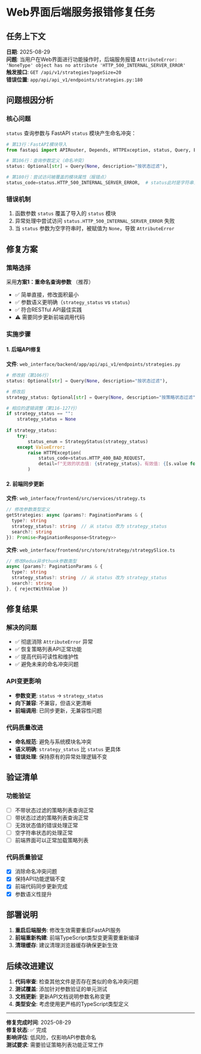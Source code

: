 # Web界面后端服务报错修复任务

## 任务上下文
**日期**: 2025-08-29  
**问题**: 当用户在Web界面进行功能操作时，后端服务报错 `AttributeError: 'NoneType' object has no attribute 'HTTP_500_INTERNAL_SERVER_ERROR'`  
**触发接口**: `GET /api/v1/strategies?pageSize=20`  
**错误位置**: `app/api/api_v1/endpoints/strategies.py:180`  

## 问题根因分析

### 核心问题
`status` 查询参数与 FastAPI `status` 模块产生命名冲突：

```python
# 第13行：FastAPI模块导入
from fastapi import APIRouter, Depends, HTTPException, status, Query, Body

# 第106行：查询参数定义（命名冲突）
status: Optional[str] = Query(None, description="按状态过滤"),

# 第180行：尝试访问被覆盖的模块属性（报错点）
status_code=status.HTTP_500_INTERNAL_SERVER_ERROR,  # status此时是字符串，不是模块
```

### 错误机制
1. 函数参数 `status` 覆盖了导入的 `status` 模块
2. 异常处理中尝试访问 `status.HTTP_500_INTERNAL_SERVER_ERROR` 失败
3. 当 `status` 参数为空字符串时，被赋值为 `None`，导致 `AttributeError`

## 修复方案

### 策略选择
采用**方案1：重命名查询参数** （推荐）
- ✅ 简单直接，修改面积最小
- ✅ 参数语义更明确（`strategy_status` vs `status`）
- ✅ 符合RESTful API最佳实践
- ⚠️ 需要同步更新前端调用代码

### 实施步骤

#### 1. 后端API修复
**文件**: `web_interface/backend/app/api/api_v1/endpoints/strategies.py`

```python
# 修改前（第106行）
status: Optional[str] = Query(None, description="按状态过滤"),

# 修改后
strategy_status: Optional[str] = Query(None, description="按策略状态过滤"),

# 相应的逻辑调整（第116-127行）
if strategy_status == "":
    strategy_status = None
    
if strategy_status:
    try:
        status_enum = StrategyStatus(strategy_status)
    except ValueError:
        raise HTTPException(
            status_code=status.HTTP_400_BAD_REQUEST,
            detail=f"无效的状态值: {strategy_status}。有效值: {[s.value for s in StrategyStatus]}"
        )
```

#### 2. 前端同步更新
**文件**: `web_interface/frontend/src/services/strategy.ts`
```typescript
// 修改参数类型定义
getStrategies: async (params?: PaginationParams & {
  type?: string
  strategy_status?: string  // 从 status 改为 strategy_status
  search?: string
}): Promise<PaginationResponse<Strategy>>
```

**文件**: `web_interface/frontend/src/store/strategy/strategySlice.ts`
```typescript
// 修改Redux异步thunk参数类型
async (params?: PaginationParams & {
  type?: string
  strategy_status?: string  // 从 status 改为 strategy_status
  search?: string
}, { rejectWithValue })
```

## 修复结果

### 解决的问题
- ✅ 彻底消除 `AttributeError` 异常
- ✅ 恢复策略列表API正常功能
- ✅ 提高代码可读性和维护性
- ✅ 避免未来的命名冲突问题

### API变更影响
- **参数变更**: `status` → `strategy_status`
- **向下兼容**: 不兼容，但语义更清晰
- **前端调用**: 已同步更新，无兼容性问题

### 代码质量改进
- **命名规范**: 避免与系统模块名冲突
- **语义明确**: `strategy_status` 比 `status` 更具体
- **错误处理**: 保持原有的异常处理逻辑不变

## 验证清单

### 功能验证
- [ ] 不带状态过滤的策略列表查询正常
- [ ] 带状态过滤的策略列表查询正常
- [ ] 无效状态值的错误处理正常
- [ ] 空字符串状态的处理正常
- [ ] 前端界面可以正常加载策略列表

### 代码质量验证
- [x] 消除命名冲突问题
- [x] 保持API功能逻辑不变
- [x] 前端代码同步更新完成
- [x] 参数语义性提升

## 部署说明

1. **重启后端服务**: 修改生效需要重启FastAPI服务
2. **前端重新构建**: 前端TypeScript类型变更需要重新编译
3. **清理缓存**: 建议清理浏览器缓存确保更新生效

## 后续改进建议

1. **代码审查**: 检查其他文件是否存在类似的命名冲突问题
2. **测试覆盖**: 添加针对参数验证的单元测试
3. **文档更新**: 更新API文档说明参数名称变更
4. **类型安全**: 考虑使用更严格的TypeScript类型定义

---

**修复完成时间**: 2025-08-29  
**修复状态**: ✅ 完成  
**影响评估**: 低风险，仅影响API参数命名  
**测试要求**: 需要验证策略列表功能正常工作